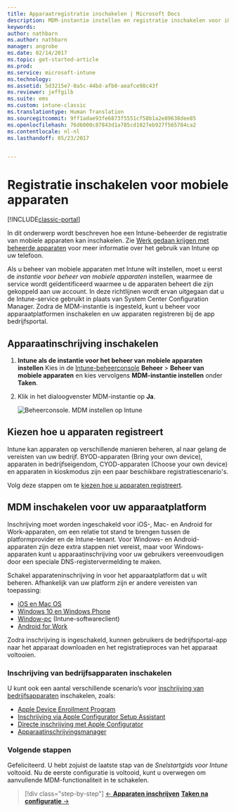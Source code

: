 ```yaml
---
title: Apparaatregistratie inschakelen | Microsoft Docs
description: MDM-instantie instellen en registratie inschakelen voor iOS, Windows-, Android- en Mac-apparaten.
keywords: 
author: nathbarn
ms.author: nathbarn
manager: angrobe
ms.date: 02/14/2017
ms.topic: get-started-article
ms.prod: 
ms.service: microsoft-intune
ms.technology: 
ms.assetid: 5d3215e7-0a5c-44bd-afb0-aeafce98c43f
ms.reviewer: jeffgilb
ms.suite: ems
ms.custom: intune-classic
ms.translationtype: Human Translation
ms.sourcegitcommit: 9ff1adae93fe6873f5551cf58b1a2e89638dee85
ms.openlocfilehash: 76d6000c87843d1a785cd1027eb927f565784ca2
ms.contentlocale: nl-nl
ms.lasthandoff: 05/23/2017


---
```


# <a name="enable-enrollment-for-mobile-devices"></a>Registratie inschakelen voor mobiele apparaten

[!INCLUDE[classic-portal](../includes/classic-portal.md)]

In dit onderwerp wordt beschreven hoe een Intune-beheerder de registratie van mobiele apparaten kan inschakelen. Zie [Werk gedaan krijgen met beheerde apparaten](https://docs.microsoft.com/intune-user-help/company-portal-frequently-asked-questions) voor meer informatie over het gebruik van Intune op uw telefoon.

Als u beheer van mobiele apparaten met Intune wilt instellen, moet u eerst de *instantie voor beheer van mobiele apparaten* instellen, waarmee de service wordt geïdentificeerd waarmee u de apparaten beheert die zijn gekoppeld aan uw account. In deze richtlijnen wordt ervan uitgegaan dat u de Intune-service gebruikt in plaats van System Center Configuration Manager. Zodra de MDM-instantie is ingesteld, kunt u beheer voor apparaatplatformen inschakelen en uw apparaten registreren bij de app bedrijfsportal.

## <a name="enable-device-enrollment"></a>Apparaatinschrijving inschakelen

1. **Intune als de instantie voor het beheer van mobiele apparaten instellen**
    Kies in de [Intune-beheerconsole](https://manage.microsoft.com/) **Beheer** > **Beheer van mobiele apparaten** en kies vervolgens **MDM-instantie instellen** onder **Taken**.  

2. Klik in het dialoogvenster MDM-instantie op **Ja**.

    ![Beheerconsole. MDM instellen op Intune](./media/mdmAuthority.png)

## <a name="choose-how-to-enroll-devices"></a>Kiezen hoe u apparaten registreert

Intune kan apparaten op verschillende manieren beheren, al naar gelang de vereisten van uw bedrijf. BYOD-apparaten (Bring your own device), apparaten in bedrijfseigendom, CYOD-apparaten (Choose your own device) en apparaten in kioskmodus zijn een paar beschikbare registratiescenario's.

Volg deze stappen om te [kiezen hoe u apparaten registreert](choose-how-to-enroll-devices1.md).

## <a name="enable-mdm-for-your-device-platform"></a>MDM inschakelen voor uw apparaatplatform
Inschrijving moet worden ingeschakeld voor iOS-, Mac- en Android for Work-apparaten, om een relatie tot stand te brengen tussen de platformprovider en de Intune-tenant. Voor Windows- en Android-apparaten zijn deze extra stappen niet vereist, maar voor Windows-apparaten kunt u apparaatinschrijving voor uw gebruikers vereenvoudigen door een speciale DNS-registervermelding te maken.

Schakel apparateninschrijving in voor het apparaatplatform dat u wilt beheren. Afhankelijk van uw platform zijn er andere vereisten van toepassing:

- [iOS en Mac OS](/intune-classic/deploy-use/set-up-ios-and-mac-management-with-microsoft-intune)
- [Windows 10 en Windows Phone](/intune-classic/deploy-use/set-up-windows-device-management-with-microsoft-intune)
- [Window-pc](/intune-classic/deploy-use/manage-windows-pcs-with-microsoft-intune) (Intune-softwareclient)
- [Android for Work](/intune-classic/deploy-use/set-up-android-for-work)

Zodra inschrijving is ingeschakeld, kunnen gebruikers de bedrijfsportal-app naar het apparaat downloaden en het registratieproces van het apparaat voltooien.

### <a name="enable-company-owned-device-enrollment"></a>Inschrijving van bedrijfsapparaten inschakelen
U kunt ook een aantal verschillende scenario’s voor [inschrijving van bedrijfsapparaten](/intune-classic/deploy-use/manage-corporate-owned-devices) inschakelen, zoals:
- [Apple Device Enrollment Program](/intune-classic/deploy-use/ios-device-enrollment-program-in-microsoft-intune)
- [Inschrijving via Apple Configurator Setup Assistant](/intune-classic/deploy-use/ios-setup-assistant-enrollment-in-microsoft-intune)
- [Directe inschrijving met Apple Configurator](/intune-classic/deploy-use/ios-direct-enrollment-in-microsoft-intune)
- [Apparaatinschrijvingsmanager](/intune-classic/deploy-use/enroll-corporate-owned-devices-with-the-device-enrollment-manager-in-microsoft-intune)

### <a name="next-steps"></a>Volgende stappen
Gefeliciteerd. U hebt zojuist de laatste stap van de *Snelstartgids voor Intune* voltooid. Nu de eerste configuratie is voltooid, kunt u overwegen om aanvullende MDM-functionaliteit in te schakelen.

>[!div class="step-by-step"]
>[&larr; **Apparaten inschrijven**](.\start-with-a-paid-subscription-to-microsoft-intune-step-8.md)     [**Taken na configuratie** &rarr;](.\post-configuration-tasks.md)  


